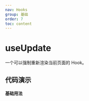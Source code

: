 ```yaml
---
nav: Hooks
group: 基础
order: 7
toc: content
---
```


# useUpdate

一个可以强制重新渲染当前页面的 Hook。

## 代码演示

#### 基础用法

<code src="./demo/basic.tsx"></code>
